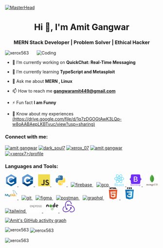 [![MasterHead](https://firebasestorage.googleapis.com/v0/b/flexi-coding.appspot.com/o/dempgi7-520f8d5f-63d4-4453-8822-dbc149ae27f8.gif?alt=media&token=91c0c7b2-93c3-4029-b011-1a8703c5730d)](https://rishavchanda.io)
<h1 align="center">Hi 👋, I'm Amit Gangwar</h1>
<h3 align="center">MERN Stack Developer | Problem Solver | Ethical Hacker</h3>
<img align="right" alt="Coding" width="400" src="https://cdn.dribbble.com/users/1162077/screenshots/3848914/programmer.gif">


<p align="left"> <img src="https://komarev.com/ghpvc/?username=xerox563&label=Profile%20views&color=0e75b6&style=flat" alt="xerox563" /> </p>

- 🔭 I’m currently working on **QuickChat: Real-Time Messaging**

- 🌱 I’m currently learning **TypeScript and Metasploit**

- 💬 Ask me about **MERN , Linux**

- 📫 How to reach me **gangwaramit449@gmail.com**

- ⚡ Fun fact **I am Funny**

- 📄 Know about my experiences [(https://drive.google.com/file/d/1q7zDGOGtAwK3LQp-w8oAABAepLKBTvuc/view?usp=sharing)](https://drive.google.com/file/d/1RicrAk-0VjdfweRpwdtYqk84xXOT4KaW/view?usp=sharing)

<h3 align="left">Connect with me:</h3>
<p align="left">
<a href="https://www.linkedin.com/in/amit-gangwar-a63174250/" target="blank"><img align="center" src="https://raw.githubusercontent.com/rahuldkjain/github-profile-readme-generator/master/src/images/icons/Social/linked-in-alt.svg" alt="amit gangwar" height="30" width="40" /></a>
<a href="https://www.codechef.com/users/amit_40" target="blank"><img align="center" src="https://cdn.jsdelivr.net/npm/simple-icons@3.1.0/icons/codechef.svg" alt="dark_soul7" height="30" width="40" /></a>
<a href="https://codeforces.com/profile/xerox_07" target="blank"><img align="center" src="https://raw.githubusercontent.com/rahuldkjain/github-profile-readme-generator/master/src/images/icons/Social/codeforces.svg" alt="xerox_07" height="30" width="40" /></a>
<a href="https://www.leetcode.com/nCoderr23" target="blank"><img align="center" src="https://raw.githubusercontent.com/rahuldkjain/github-profile-readme-generator/master/src/images/icons/Social/leet-code.svg" alt="amit gangwar" height="30" width="40" /></a>
<a href="https://www.geeksforgeeks.org/user/xerox7/" target="blank"><img align="center" src="https://raw.githubusercontent.com/rahuldkjain/github-profile-readme-generator/master/src/images/icons/Social/geeks-for-geeks.svg" alt="<xerox7>/profile" height="30" width="40" /></a>
</p>

<h3 align="left">Languages and Tools:</h3>
<p align="left">
  <!-- C -->
  <a href="https://www.cprogramming.com/" target="_blank" rel="noreferrer" style="margin-right: 10px;">
    <img src="https://raw.githubusercontent.com/devicons/devicon/master/icons/c/c-original.svg" alt="c" width="40" height="40"/>
  </a>

  <!-- C++ -->
  <a href="https://www.w3schools.com/cpp/" target="_blank" rel="noreferrer" style="margin-right: 10px;">
    <img src="https://raw.githubusercontent.com/devicons/devicon/master/icons/cplusplus/cplusplus-original.svg" alt="cplusplus" width="40" height="40"/>
  </a>

  <!-- JavaScript -->
  <a href="https://developer.mozilla.org/en-US/docs/Web/JavaScript" target="_blank" rel="noreferrer" style="margin-right: 10px;">
    <img src="https://raw.githubusercontent.com/devicons/devicon/master/icons/javascript/javascript-original.svg" alt="javascript" width="40" height="40"/>
  </a>

  <!-- Python -->
  <a href="https://www.python.org" target="_blank" rel="noreferrer" style="margin-right: 10px;">
    <img src="https://raw.githubusercontent.com/devicons/devicon/master/icons/python/python-original.svg" alt="python" width="40" height="40"/>
  </a>

  <!-- Firebase -->
  <a href="https://firebase.google.com/" target="_blank" rel="noreferrer" style="margin-right: 10px;">
    <img src="https://www.vectorlogo.zone/logos/firebase/firebase-icon.svg" alt="firebase" width="40" height="40"/>
  </a>

  <!-- Google Cloud Platform -->
  <a href="https://cloud.google.com" target="_blank" rel="noreferrer" style="margin-right: 10px;">
    <img src="https://www.vectorlogo.zone/logos/google_cloud/google_cloud-icon.svg" alt="gcp" width="40" height="40"/>
  </a>

  <!-- React -->
  <a href="https://reactjs.org/" target="_blank" rel="noreferrer" style="margin-right: 10px;">
    <img src="https://raw.githubusercontent.com/devicons/devicon/master/icons/react/react-original-wordmark.svg" alt="react" width="40" height="40"/>
  </a>

  <!-- Bootstrap -->
  <a href="https://getbootstrap.com" target="_blank" rel="noreferrer" style="margin-right: 10px;">
    <img src="https://raw.githubusercontent.com/devicons/devicon/master/icons/bootstrap/bootstrap-plain-wordmark.svg" alt="bootstrap" width="40" height="40"/>
  </a>

  <!-- MongoDB -->
  <a href="https://www.mongodb.com/" target="_blank" rel="noreferrer" style="margin-right: 10px;">
    <img src="https://raw.githubusercontent.com/devicons/devicon/master/icons/mongodb/mongodb-original-wordmark.svg" alt="mongodb" width="40" height="40"/>
  </a>

  <!-- MySQL -->
  <a href="https://www.mysql.com/" target="_blank" rel="noreferrer" style="margin-right: 10px;">
    <img src="https://raw.githubusercontent.com/devicons/devicon/master/icons/mysql/mysql-original-wordmark.svg" alt="mysql" width="40" height="40"/>
  </a>

  <!-- Git -->
  <a href="https://git-scm.com/" target="_blank" rel="noreferrer" style="margin-right: 10px;">
    <img src="https://www.vectorlogo.zone/logos/git-scm/git-scm-icon.svg" alt="git" width="40" height="40"/>
  </a>

  <!-- Figma -->
  <a href="https://www.figma.com/" target="_blank" rel="noreferrer" style="margin-right: 10px;">
    <img src="https://www.vectorlogo.zone/logos/figma/figma-icon.svg" alt="figma" width="40" height="40"/>
  </a>

  <!-- Postman -->
  <a href="https://postman.com" target="_blank" rel="noreferrer" style="margin-right: 10px;">
    <img src="https://www.vectorlogo.zone/logos/getpostman/getpostman-icon.svg" alt="postman" width="40" height="40"/>
  </a>

  <!-- GraphQL -->
  <a href="https://graphql.org" target="_blank" rel="noreferrer" style="margin-right: 10px;">
    <img src="https://www.vectorlogo.zone/logos/graphql/graphql-icon.svg" alt="graphql" width="40" height="40"/>
  </a>

  <!-- HTML5 -->
  <a href="https://www.w3.org/html/" target="_blank" rel="noreferrer" style="margin-right: 10px;">
    <img src="https://raw.githubusercontent.com/devicons/devicon/master/icons/html5/html5-original-wordmark.svg" alt="html5" width="40" height="40"/>
  </a>

  <!-- CSS3 -->
  <a href="https://www.w3schools.com/css/" target="_blank" rel="noreferrer" style="margin-right: 10px;">
    <img src="https://raw.githubusercontent.com/devicons/devicon/master/icons/css3/css3-original-wordmark.svg" alt="css3" width="40" height="40"/>
  </a>

  <!-- Tailwind CSS -->
  <a href="https://tailwindcss.com/" target="_blank" rel="noreferrer" style="margin-right: 10px;">
    <img src="https://www.vectorlogo.zone/logos/tailwindcss/tailwindcss-icon.svg" alt="tailwind" width="40" height="40"/>
  </a>

  <!-- Express.js -->
  <a href="https://expressjs.com" target="_blank" rel="noreferrer" style="margin-right: 10px;">
    <img src="https://raw.githubusercontent.com/devicons/devicon/master/icons/express/express-original-wordmark.svg" alt="express" width="40" height="40"/>
  </a>

  <!-- Node.js -->
  <a href="https://nodejs.org" target="_blank" rel="noreferrer" style="margin-right: 10px;">
    <img src="https://raw.githubusercontent.com/devicons/devicon/master/icons/nodejs/nodejs-original-wordmark.svg" alt="nodejs" width="40" height="40"/>
  </a>

  <!-- Redux -->
  <a href="https://redux.js.org" target="_blank" rel="noreferrer" style="margin-right: 10px;">
    <img src="https://raw.githubusercontent.com/devicons/devicon/master/icons/redux/redux-original.svg" alt="redux" width="40" height="40"/>
  </a>
</p>



[![Amit's GitHub activity graph](https://activity-graph.herokuapp.com/graph?username=xerox563&&theme=xcode)](https://github.com/xerox563)

<p><img align="left" src="https://github-readme-stats.vercel.app/api/top-langs?username=xerox563&show_icons=true&locale=en&layout=compact&theme=tokyonight" alt="xerox563" /></p>

<p>&nbsp;<img align="center" src="https://github-readme-stats.vercel.app/api?username=xerox563&show_icons=true&locale=en&theme=tokyonight" alt="xerox563" /></p>

<p><img align="center" src="https://github-readme-streak-stats.herokuapp.com/?user=xerox563&&theme=tokyonight" alt="xerox563" /></p>
